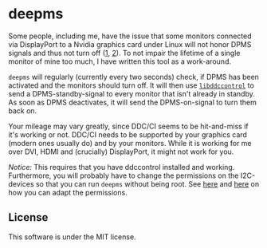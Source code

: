 # deepms

Some people, including me, have the issue that some monitors connected via DisplayPort to a Nvidia graphics card under Linux will not honor DPMS signals and thus not turn off ([1][dpms-dp-nvidia], [2][dpms-dp-askubuntu]).
To not impair the lifetime of a single monitor of mine too much, I have written this tool as a work-around.

`deepms` will regularly (currently every two seconds) check, if DPMS has been activated and the monitors should turn off.
It will then use [`libddccontrol`][libddccontrol] to send a DPMS-standby-signal to every monitor that isn't already in standby.
As soon as DPMS deactivates, it will send the DPMS-on-signal to turn them back on.

Your mileage may vary greatly, since DDC/CI seems to be hit-and-miss if it's working or not.
DDC/CI needs to be supported by your graphics card (modern ones usually do) and by your monitors.
While it is working for me over DVI, HDMI and (crucially) DisplayPort, it might not work for you.

*Notice:* This requires that you have ddccontrol installed and working.
Furthermore, you will probably have to change the permissions on the I2C-devices so that you can run `deepms` without being root.
See [here][ddccontrol-issue-5] and [here][gddccontrol-non-root] on how you can adapt the permissions.


## License

This software is under the MIT license.


[dpms-dp-nvidia]: https://devtalk.nvidia.com/default/topic/791786/dpms-not-working-on-gtx980-with-displayport-connection/
[dpms-dp-askubuntu]: https://askubuntu.com/questions/546818/displayport-monitor-not-detected-if-switched-off-and-on-again
[libddccontrol]: https://github.com/ddccontrol/ddccontrol
[ddccontrol-issue-5]: https://github.com/ddccontrol/ddccontrol/issues/5
[gddccontrol-non-root]: http://www.techytalk.info/debian-ubuntu-gddccontrol-non-root/
